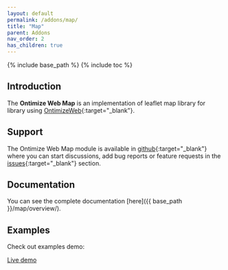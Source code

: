```yaml
---
layout: default
permalink: /addons/map/
title: "Map"
parent: Addons
nav_order: 2
has_children: true
---
```


{% include base_path %}
{% include toc %}

## Introduction

The **Ontimize Web Map** is an implementation of leaflet map library for library using [OntimizeWeb](https://github.com/OntimizeWeb/ontimize-web-ngx/tree/main.15.x){:target="_blank"}.

## Support
The Ontimize Web Map module is available in [github](https://github.com/OntimizeWeb/ontimize-web-ngx-map/tree/main.15.x){:target="_blank"} where you can start discussions, add bug reports or feature requests in the [issues](https://github.com/OntimizeWeb/ontimize-web-ngx-map/issues){:target="_blank"} section.

## Documentation
You can see the complete documentation [here]({{ base_path }}/map/overview/).

## Examples

Check out examples demo:
<p>
  <a href="https://try.imatia.com/ontimizeweb/v15/map/main/home" target="_blank" class="btn btn--success">
    Live demo
  </a>
</p>